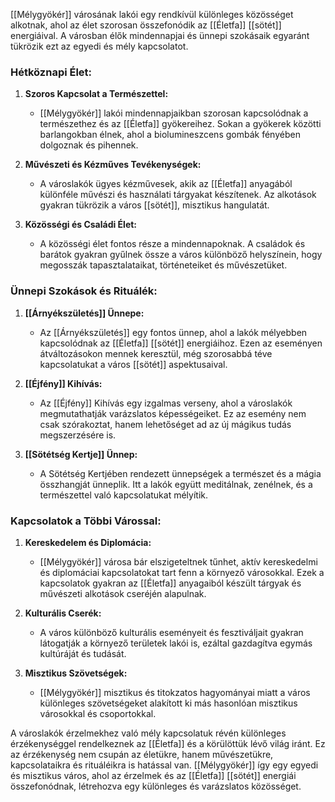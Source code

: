 [[Mélygyökér]] városának lakói egy rendkívül különleges közösséget alkotnak, ahol az élet szorosan összefonódik az [[Életfa]] [[sötét]] energiáival. A városban élők mindennapjai és ünnepi szokásaik egyaránt tükrözik ezt az egyedi és mély kapcsolatot.

### Hétköznapi Élet:

1. **Szoros Kapcsolat a Természettel:**
    
    - [[Mélygyökér]] lakói mindennapjaikban szorosan kapcsolódnak a természethez és az [[Életfa]] gyökereihez. Sokan a gyökerek közötti barlangokban élnek, ahol a biolumineszcens gombák fényében dolgoznak és pihennek.
2. **Művészeti és Kézműves Tevékenységek:**
    
    - A városlakók ügyes kézművesek, akik az [[Életfa]] anyagából különféle művészi és használati tárgyakat készítenek. Az alkotások gyakran tükrözik a város [[sötét]], misztikus hangulatát.
3. **Közösségi és Családi Élet:**
    
    - A közösségi élet fontos része a mindennapoknak. A családok és barátok gyakran gyűlnek össze a város különböző helyszínein, hogy megosszák tapasztalataikat, történeteiket és művészetüket.

### Ünnepi Szokások és Rituálék:

1. **[[Árnyékszületés]] Ünnepe:**
    
    - Az [[Árnyékszületés]] egy fontos ünnep, ahol a lakók mélyebben kapcsolódnak az [[Életfa]] [[sötét]] energiáihoz. Ezen az eseményen átváltozásokon mennek keresztül, még szorosabbá téve kapcsolatukat a város [[sötét]] aspektusaival.
2. **[[Éjfény]] Kihívás:**
    
    - Az [[Éjfény]] Kihívás egy izgalmas verseny, ahol a városlakók megmutathatják varázslatos képességeiket. Ez az esemény nem csak szórakoztat, hanem lehetőséget ad az új mágikus tudás megszerzésére is.
3. **[[Sötétség Kertje]] Ünnep:**
    
    - A Sötétség Kertjében rendezett ünnepségek a természet és a mágia összhangját ünneplik. Itt a lakók együtt meditálnak, zenélnek, és a természettel való kapcsolatukat mélyítik.

### Kapcsolatok a Többi Várossal:

1. **Kereskedelem és Diplomácia:**
    
    - [[Mélygyökér]] városa bár elszigeteltnek tűnhet, aktív kereskedelmi és diplomáciai kapcsolatokat tart fenn a környező városokkal. Ezek a kapcsolatok gyakran az [[Életfa]] anyagaiból készült tárgyak és művészeti alkotások cseréjén alapulnak.
2. **Kulturális Cserék:**
    
    - A város különböző kulturális eseményeit és fesztiváljait gyakran látogatják a környező területek lakói is, ezáltal gazdagítva egymás kultúráját és tudását.
3. **Misztikus Szövetségek:**
    
    - [[Mélygyökér]] misztikus és titokzatos hagyományai miatt a város különleges szövetségeket alakított ki más hasonlóan misztikus városokkal és csoportokkal.

A városlakók érzelmekhez való mély kapcsolatuk révén különleges érzékenységgel rendelkeznek az [[Életfa]] és a körülöttük lévő világ iránt. Ez az érzékenység nem csupán az életükre, hanem művészetükre, kapcsolataikra és rituáléikra is hatással van. [[Mélygyökér]] így egy egyedi és misztikus város, ahol az érzelmek és az [[Életfa]] [[sötét]] energiái összefonódnak, létrehozva egy különleges és varázslatos közösséget.
